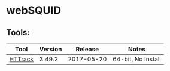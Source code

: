 # webSQUID

## Tools:

|Tool|Version|Release|Notes|
|-|-|-|-|
|[HTTrack](https://www.httrack.com/)|3.49.2|2017-05-20|64-bit, No Install|
